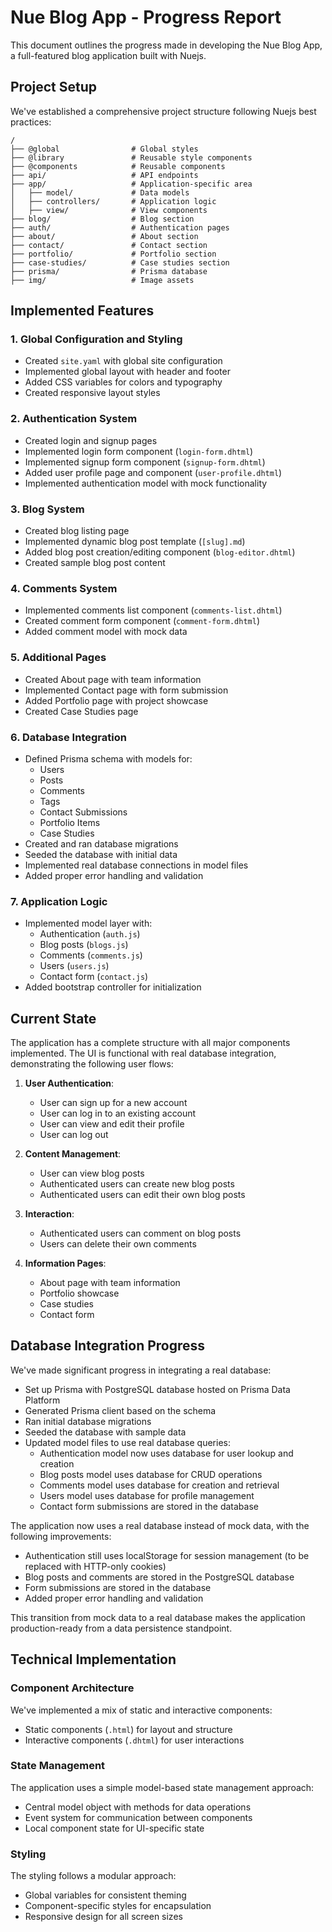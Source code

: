 # Nue Blog App - Progress Report

This document outlines the progress made in developing the Nue Blog App, a full-featured blog application built with Nuejs.

## Project Setup

We've established a comprehensive project structure following Nuejs best practices:

```
/
├── @global                # Global styles
├── @library               # Reusable style components
├── @components            # Reusable components
├── api/                   # API endpoints
├── app/                   # Application-specific area
│   ├── model/             # Data models
│   ├── controllers/       # Application logic
│   ├── view/              # View components
├── blog/                  # Blog section
├── auth/                  # Authentication pages
├── about/                 # About section
├── contact/               # Contact section
├── portfolio/             # Portfolio section
├── case-studies/          # Case studies section
├── prisma/                # Prisma database
├── img/                   # Image assets
```

## Implemented Features

### 1. Global Configuration and Styling

- Created `site.yaml` with global site configuration
- Implemented global layout with header and footer
- Added CSS variables for colors and typography
- Created responsive layout styles

### 2. Authentication System

- Created login and signup pages
- Implemented login form component (`login-form.dhtml`)
- Implemented signup form component (`signup-form.dhtml`)
- Added user profile page and component (`user-profile.dhtml`)
- Implemented authentication model with mock functionality

### 3. Blog System

- Created blog listing page
- Implemented dynamic blog post template (`[slug].md`)
- Added blog post creation/editing component (`blog-editor.dhtml`)
- Created sample blog post content

### 4. Comments System

- Implemented comments list component (`comments-list.dhtml`)
- Created comment form component (`comment-form.dhtml`)
- Added comment model with mock data

### 5. Additional Pages

- Created About page with team information
- Implemented Contact page with form submission
- Added Portfolio page with project showcase
- Created Case Studies page

### 6. Database Integration

- Defined Prisma schema with models for:
  - Users
  - Posts
  - Comments
  - Tags
  - Contact Submissions
  - Portfolio Items
  - Case Studies
- Created and ran database migrations
- Seeded the database with initial data
- Implemented real database connections in model files
- Added proper error handling and validation

### 7. Application Logic

- Implemented model layer with:
  - Authentication (`auth.js`)
  - Blog posts (`blogs.js`)
  - Comments (`comments.js`)
  - Users (`users.js`)
  - Contact form (`contact.js`)
- Added bootstrap controller for initialization

## Current State

The application has a complete structure with all major components implemented. The UI is functional with real database integration, demonstrating the following user flows:

1. **User Authentication**:
   - User can sign up for a new account
   - User can log in to an existing account
   - User can view and edit their profile
   - User can log out

2. **Content Management**:
   - User can view blog posts
   - Authenticated users can create new blog posts
   - Authenticated users can edit their own blog posts

3. **Interaction**:
   - Authenticated users can comment on blog posts
   - Users can delete their own comments

4. **Information Pages**:
   - About page with team information
   - Portfolio showcase
   - Case studies
   - Contact form

## Database Integration Progress

We've made significant progress in integrating a real database:

- Set up Prisma with PostgreSQL database hosted on Prisma Data Platform
- Generated Prisma client based on the schema
- Ran initial database migrations
- Seeded the database with sample data
- Updated model files to use real database queries:
  - Authentication model now uses database for user lookup and creation
  - Blog posts model uses database for CRUD operations
  - Comments model uses database for creation and retrieval
  - Users model uses database for profile management
  - Contact form submissions are stored in the database

The application now uses a real database instead of mock data, with the following improvements:

- Authentication still uses localStorage for session management (to be replaced with HTTP-only cookies)
- Blog posts and comments are stored in the PostgreSQL database
- Form submissions are stored in the database
- Added proper error handling and validation

This transition from mock data to a real database makes the application production-ready from a data persistence standpoint.

## Technical Implementation

### Component Architecture

We've implemented a mix of static and interactive components:

- Static components (`.html`) for layout and structure
- Interactive components (`.dhtml`) for user interactions

### State Management

The application uses a simple model-based state management approach:

- Central model object with methods for data operations
- Event system for communication between components
- Local component state for UI-specific state

### Styling

The styling follows a modular approach:

- Global variables for consistent theming
- Component-specific styles for encapsulation
- Responsive design for all screen sizes
